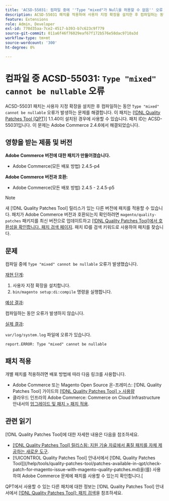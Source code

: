 ```yaml
---
title: 'ACSD-55031: 컴파일 중에 ''Type "mixed"가 Null을 허용할 수 없음'' 오류 발생'
description: ACSD-55031 패치를 적용하여 사용자 지정 확장을 설치한 후 컴파일하는 동안 *유형 "mixed"가 nullable* 오류가 될 수 없는 Adobe Commerce 문제를 해결합니다.
feature: Extensions
role: Admin, Developer
exl-id: 770d35aa-7ce2-4517-b393-b7c623c9f779
source-git-commit: 011a6f46f76029eaf67f172b576e58dac9710a3d
workflow-type: tm+mt
source-wordcount: '300'
ht-degree: 0%

---
```


# 컴파일 중 ACSD-55031: `Type "mixed" cannot be nullable` 오류

ACSD-55031 패치는 사용자 지정 확장을 설치한 후 컴파일하는 동안 `Type "mixed" cannot be nullable` 오류가 발생하는 문제를 해결합니다. 이 패치는 [[!DNL Quality Patches Tool (QPT)]](https://experienceleague.adobe.com/en/docs/commerce-operations/tools/quality-patches-tool/quality-patches-tool-to-self-serve-quality-patches) 1.1.40이 설치된 경우에 사용할 수 있습니다. 패치 ID는 ACSD-55031입니다. 이 문제는 Adobe Commerce 2.4.6에서 해결되었습니다.

## 영향을 받는 제품 및 버전

**Adobe Commerce 버전에 대한 패치가 만들어졌습니다.**

* Adobe Commerce(모든 배포 방법) 2.4.5-p4

**Adobe Commerce 버전과 호환:**

* Adobe Commerce(모든 배포 방법) 2.4.5 - 2.4.5-p5

>[!NOTE]
>
>새 [!DNL Quality Patches Tool] 릴리스가 있는 다른 버전에 패치를 적용할 수 있습니다. 패치가 Adobe Commerce 버전과 호환되는지 확인하려면 `magento/quality-patches` 패키지를 최신 버전으로 업데이트하고 [[!DNL Quality Patches Tool]에서 호환성을 확인합니다. 패치 검색 페이지](https://experienceleague.adobe.com/tools/commerce-quality-patches/index.html). 패치 ID를 검색 키워드로 사용하여 패치를 찾습니다.

## 문제

컴파일 중에 `Type "mixed" cannot be nullable` 오류가 발생했습니다.

<u>재현 단계</u>:

1. 사용자 지정 확장을 설치합니다.
1. `bin/magento setup:di:compile` 명령을 실행합니다.

<u>예상 결과</u>:

컴파일하는 동안 오류가 발생하지 않습니다.

<u>실제 결과</u>:

`var/log/system.log` 파일에 오류가 있습니다.

```
report.ERROR: Type "mixed" cannot be nullable
```

## 패치 적용

개별 패치를 적용하려면 배포 방법에 따라 다음 링크를 사용합니다.

* Adobe Commerce 또는 Magento Open Source 온-프레미스: [!DNL Quality Patches Tool] 가이드의 [[!DNL Quality Patches Tool] > 사용량](/help/tools/quality-patches-tool/usage.md)
* 클라우드 인프라의 Adobe Commerce: Commerce on Cloud Infrastructure 안내서의 [업그레이드 및 패치 > 패치 적용](https://experienceleague.adobe.com/docs/commerce-cloud-service/user-guide/develop/upgrade/apply-patches.html).

## 관련 읽기

[!DNL Quality Patches Tool]에 대한 자세한 내용은 다음을 참조하세요.

* [[!DNL Quality Patches Tool] 릴리스됨: 지원 기술 자료에서 품질 패치를 자체 제공하는 새로운 도구](https://experienceleague.adobe.com/en/docs/commerce-operations/tools/quality-patches-tool/quality-patches-tool-to-self-serve-quality-patches).
* [!UICONTROL Quality Patches Tool] 안내서에서  [!DNL Quality Patches Tool]](/help/tools/quality-patches-tool/patches-available-in-qpt/check-patch-for-magento-issue-with-magento-quality-patches.md)을(를) 사용하여 Adobe Commerce 문제에 패치를 사용할 수 있는지 확인합니다.[


QPT에서 사용할 수 있는 다른 패치에 대한 정보는 [!DNL Quality Patches Tool] 안내서에서 [[!DNL Quality Patches Tool]: 패치 검색](https://experienceleague.adobe.com/tools/commerce-quality-patches/index.html)을 참조하세요.
